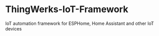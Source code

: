 # ThingWerks-IoT-Framework
IoT automation framework for ESPHome, Home Assistant and other IoT devices 
